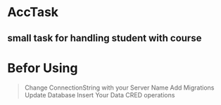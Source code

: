 # AccTask
## small task for handling student with course

# Befor Using
> Change ConnectionString with your Server Name
> Add Migrations
> Update Database
> Insert Your Data
> CRED operations 
